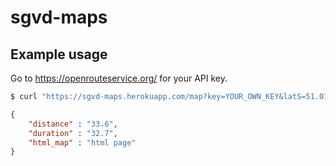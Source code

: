 # sgvd-maps

## Example usage

Go to https://openrouteservice.org/ for your API key.

```bash
$ curl "https://sgvd-maps.herokuapp.com/map?key=YOUR_OWN_KEY&latS=51.075824&lonS=5.262364&latE=50.927683&lonE=5.386107"
```

```json
{
    "distance" : "33.6",
    "duration" : "32.7",
    "html_map" : "html page"
}
```